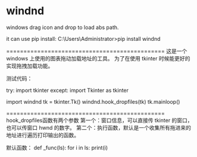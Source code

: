 # windnd
windows drag icon and drop to load abs path.

it can use pip install: 
C:\Users\Administrator>pip install windnd

==============================================
这是一个 windows 上使用的图表拖动加载地址的工具。
为了在使用 tkinter 时候能更好的实现拖拽加载功能。

测试代码：

try:
    import tkinter
except:
    import Tkinter as tkinter

import windnd
tk = tkinter.Tk()
windnd.hook_dropfiles(tk)
tk.mainloop()

==============================================
hook_dropfiles函数有两个参数
第一个：窗口信息，可以直接传 tkinter 的窗口，也可以传窗口 hwnd 的数字。
第二个：执行函数，默认是一个收集所有拖进来的地址进行遍历打印输出的函数。

默认函数：
def _func(ls):
    for i in ls:
        print(i)
